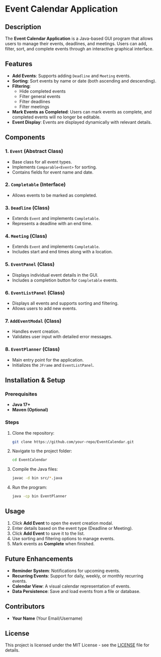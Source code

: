# Event Calendar Application

## Description
The **Event Calendar Application** is a Java-based GUI program that allows users to manage their events, deadlines, and meetings. Users can add, filter, sort, and complete events through an interactive graphical interface.

## Features
- **Add Events**: Supports adding `Deadline` and `Meeting` events.
- **Sorting**: Sort events by name or date (both ascending and descending).
- **Filtering**:
  - Hide completed events
  - Filter general events
  - Filter deadlines
  - Filter meetings
- **Mark Events as Completed**: Users can mark events as complete, and completed events will no longer be editable.
- **Event Display**: Events are displayed dynamically with relevant details.

## Components
### 1. `Event` (Abstract Class)
   - Base class for all event types.
   - Implements `Comparable<Event>` for sorting.
   - Contains fields for event name and date.

### 2. `Completable` (Interface)
   - Allows events to be marked as completed.

### 3. `Deadline` (Class)
   - Extends `Event` and implements `Completable`.
   - Represents a deadline with an end time.

### 4. `Meeting` (Class)
   - Extends `Event` and implements `Completable`.
   - Includes start and end times along with a location.

### 5. `EventPanel` (Class)
   - Displays individual event details in the GUI.
   - Includes a completion button for `Completable` events.

### 6. `EventListPanel` (Class)
   - Displays all events and supports sorting and filtering.
   - Allows users to add new events.

### 7. `AddEventModal` (Class)
   - Handles event creation.
   - Validates user input with detailed error messages.

### 8. `EventPlanner` (Class)
   - Main entry point for the application.
   - Initializes the `JFrame` and `EventListPanel`.

## Installation & Setup
### Prerequisites
- **Java 17+**
- **Maven (Optional)**

### Steps
1. Clone the repository:
   ```sh
   git clone https://github.com/your-repo/EventCalendar.git
   ```
2. Navigate to the project folder:
   ```sh
   cd EventCalendar
   ```
3. Compile the Java files:
   ```sh
   javac -d bin src/*.java
   ```
4. Run the program:
   ```sh
   java -cp bin EventPlanner
   ```

## Usage
1. Click **Add Event** to open the event creation modal.
2. Enter details based on the event type (Deadline or Meeting).
3. Click **Add Event** to save it to the list.
4. Use sorting and filtering options to manage events.
5. Mark events as **Complete** when finished.

## Future Enhancements
- **Reminder System**: Notifications for upcoming events.
- **Recurring Events**: Support for daily, weekly, or monthly recurring events.
- **Calendar View**: A visual calendar representation of events.
- **Data Persistence**: Save and load events from a file or database.

## Contributors
- **Your Name** (Your Email/Username)

## License
This project is licensed under the MIT License - see the [LICENSE](LICENSE) file for details.


